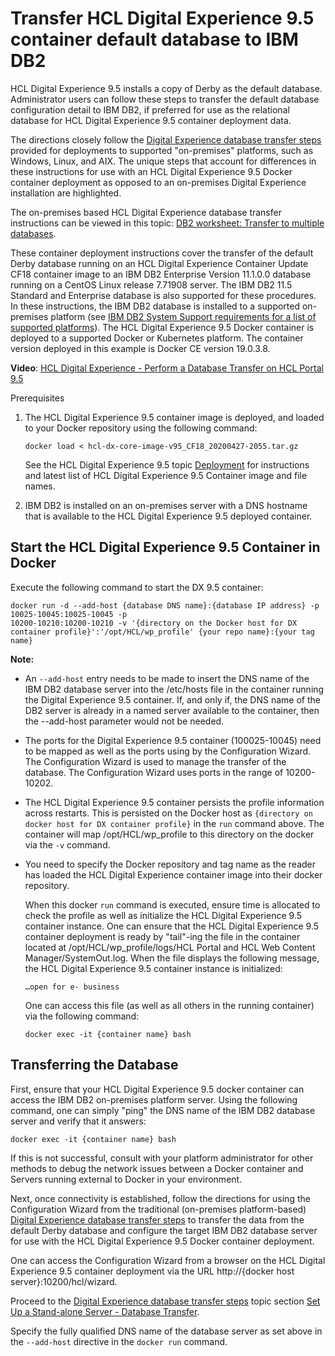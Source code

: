 # Transfer HCL Digital Experience 9.5 container default database to IBM DB2

HCL Digital Experience 9.5 installs a copy of Derby as the default database. Administrator users can follow these steps to transfer the default database configuration detail to IBM DB2, if preferred for use as the relational database for HCL Digital Experience 9.5 container deployment data.

The directions closely follow the [Digital Experience database transfer steps](../config/cw_db_transfer-db2.md) provided for deployments to supported "on-premises" platforms, such as Windows, Linux, and AIX. The unique steps that account for differences in these instructions for use with an HCL Digital Experience 9.5 Docker container deployment as opposed to an on-premises Digital Experience installation are highlighted.

The on-premises based HCL Digital Experience database transfer instructions can be viewed in this topic: [DB2 worksheet: Transfer to multiple databases](../config/cw_db_ws_db2_multidb.md).

These container deployment instructions cover the transfer of the default Derby database running on an HCL Digital Experience Container Update CF18 container image to an IBM DB2 Enterprise Version 11.1.0.0 database running on a CentOS Linux release 7.71908 server. The IBM DB2 11.5 Standard and Enterprise database is also supported for these procedures. In these instructions, the IBM DB2 database is installed to a supported on-premises platform \(see [IBM DB2 System Support requirements for a list of supported platforms](https://www.ibm.com/support/pages/system-requirements-ibm-db2-linux-unix-and-windows)\). The HCL Digital Experience 9.5 Docker container is deployed to a supported Docker or Kubernetes platform. The container version deployed in this example is Docker CE version 19.0.3.8.

**Video**: [HCL Digital Experience - Perform a Database Transfer on HCL Portal 9.5](https://www.youtube.com/watch?v=_OnxF4l5l7A&feature=youtu.be)

Prerequisites

1.  The HCL Digital Experience 9.5 container image is deployed, and loaded to your Docker repository using the following command:

    ```
    docker load < hcl-dx-core-image-v95_CF18_20200427-2055.tar.gz
    ```

    See the HCL Digital Experience 9.5 topic [Deployment](deployment.md) for instructions and latest list of HCL Digital Experience 9.5 Container image and file names.

2.  IBM DB2 is installed on an on-premises server with a DNS hostname that is available to the HCL Digital Experience 9.5 deployed container.

## Start the HCL Digital Experience 9.5 Container in Docker

Execute the following command to start the DX 9.5 container:

```
docker run -d --add-host {database DNS name}:{database IP address} -p 10025-10045:10025-10045 -p 
10200-10210:10200-10210 -v '{directory on the Docker host for DX container profile}':'/opt/HCL/wp_profile' {your repo name}:{your tag name} 
```

**Note:**

-   An `--add-host` entry needs to be made to insert the DNS name of the IBM DB2 database server into the /etc/hosts file in the container running the Digital Experience 9.5 container. If, and only if, the DNS name of the DB2 server is already in a named server available to the container, then the --add-host parameter would not be needed.
-   The ports for the Digital Experience 9.5 container \(100025-10045\) need to be mapped as well as the ports using by the Configuration Wizard. The Configuration Wizard is used to manage the transfer of the database. The Configuration Wizard uses ports in the range of 10200-10202.
-   The HCL Digital Experience 9.5 container persists the profile information across restarts. This is persisted on the Docker host as `{directory on docker host for DX container profile}` in the `run` command above. The container will map /opt/HCL/wp\_profile to this directory on the docker via the `-v` command.
-   You need to specify the Docker repository and tag name as the reader has loaded the HCL Digital Experience container image into their docker repository.

    When this docker `run` command is executed, ensure time is allocated to check the profile as well as initialize the HCL Digital Experience 9.5 container instance. One can ensure that the HCL Digital Experience 9.5 container deployment is ready by "tail"-ing the file in the container located at /opt/HCL/wp\_profile/logs/HCL Portal and HCL Web Content Manager/SystemOut.log. When the file displays the following message, the HCL Digital Experience 9.5 container instance is initialized:

    ```
    …open for e- business
    ```

    One can access this file \(as well as all others in the running container\) via the following command:

    ```
    docker exec -it {container name} bash
    ```


## Transferring the Database

First, ensure that your HCL Digital Experience 9.5 docker container can access the IBM DB2 on-premises platform server. Using the following command, one can simply "ping" the DNS name of the IBM DB2 database server and verify that it answers:

```
docker exec -it {container name} bash
```

If this is not successful, consult with your platform administrator for other methods to debug the network issues between a Docker container and Servers running external to Docker in your environment.

Next, once connectivity is established, follow the directions for using the Configuration Wizard from the traditional \(on-premises platform-based\) [Digital Experience database transfer steps](../config/cw_db_transfer-db2.md) to transfer the data from the default Derby database and configure the target IBM DB2 database server for use with the HCL Digital Experience 9.5 Docker container deployment.

One can access the Configuration Wizard from a browser on the HCL Digital Experience 9.5 container deployment via the URL http://\{docker host server\}:10200/hcl/wizard.

Proceed to the [Digital Experience database transfer steps](../config/cw_db_transfer-db2.md) topic section [Set Up a Stand-alone Server - Database Transfer](../config/cw_db_ws_db2_singledb.md).

Specify the fully qualified DNS name of the database server as set above in the `--add-host` directive in the `docker run` command.



